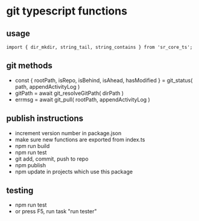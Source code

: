 # git typescript functions

## usage
```
import { dir_mkdir, string_tail, string_contains } from 'sr_core_ts';

```

## git methods
* const { rootPath, isRepo, isBehind, isAhead, hasModified } = git_status( path, appendActivityLog )
* gitPath = await git_resolveGitPath( dirPath )
* errmsg = await git_pull( rootPath, appendActivityLog )

## publish instructions
* increment version number in package.json
* make sure new functions are exported from index.ts
* npm run build
* npm run test
* git add, commit, push to repo
* npm publish
* npm update in projects which use this package

## testing 
* npm run test
* or press F5, run task "run tester"
